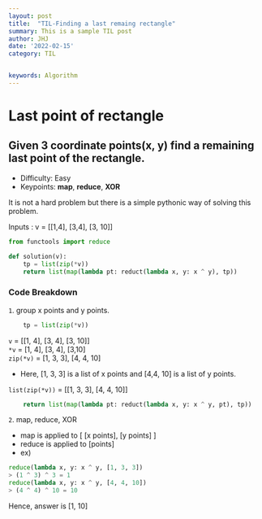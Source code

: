 ```yaml
---
layout: post
title:  "TIL-Finding a last remaing rectangle"
summary: This is a sample TIL post
author: JHJ
date: '2022-02-15'
category: TIL


keywords: Algorithm
---
```


# Last point of rectangle 
## Given 3 coordinate points(x, y) find a remaining last point of the rectangle.

* Difficulty: Easy
* Keypoints: **map**, **reduce**, **XOR**


It is not a hard problem but there is a simple pythonic way of solving this problem.  


Inputs : v = [[1,4], [3,4], [3, 10]] 
```python
from functools import reduce

def solution(v):
    tp = list(zip(*v))
    return list(map(lambda pt: reduct(lambda x, y: x ^ y), tp))
```
  
### Code Breakdown
`1`. group x points and y points.
```python
    tp = list(zip(*v))
```
`v` = [[1, 4], [3, 4], [3, 10]]   
`*v` = [1, 4], [3, 4], [3,10]   
`zip(*v)` = [1, 3, 3], [4, 4, 10]  
* Here, [1, 3, 3] is a list of x points and [4,4, 10] is a list of y points.    

`list(zip(*v))` = [[1, 3, 3], [4, 4, 10]]

```python
    return list(map(lambda pt: reduct(lambda x, y: x ^ y, pt), tp))
```
`2`. map, reduce, XOR
* map is applied to [ [x points], [y points] ]
* reduce is applied to [points]
* ex)   
``` python
reduce(lambda x, y: x ^ y, [1, 3, 3])
> (1 ^ 3) ^ 3 = 1
reduce(lambda x, y: x ^ y, [4, 4, 10])
> (4 ^ 4) ^ 10 = 10
```
Hence, answer is [1, 10]